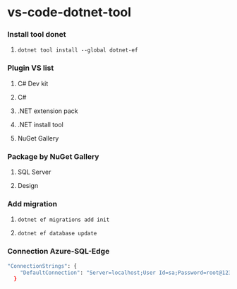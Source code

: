 # vs-code-dotnet-tool

### Install tool donet

1. ```dotnet tool install --global dotnet-ef```

### Plugin VS list

1. C# Dev kit

2. C#

3. .NET extension pack

4. .NET install tool

5. NuGet Gallery

### Package by NuGet Gallery

1. SQL Server

2. Design

### Add migration

1. ```dotnet ef migrations add init```

2. ```dotnet ef database update```

### Connection Azure-SQL-Edge

```bash
"ConnectionStrings": {
    "DefaultConnection": "Server=localhost;User Id=sa;Password=root@123;Initial Catalog=test;TrustServerCertificate=True"
  }
```
